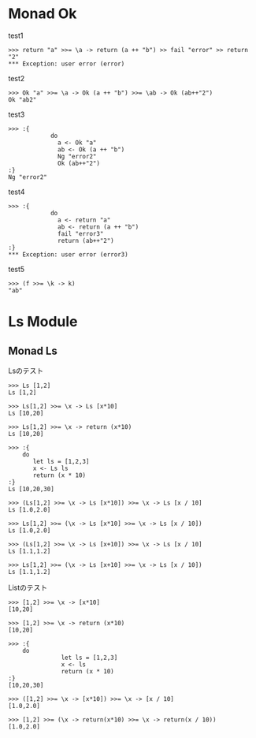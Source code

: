 # Monad Ok

test1

    >>> return "a" >>= \a -> return (a ++ "b") >> fail "error" >> return "2"
    *** Exception: user error (error)

test2

    >>> Ok "a" >>= \a -> Ok (a ++ "b") >>= \ab -> Ok (ab++"2")
    Ok "ab2"

test3

    >>> :{
                do
                  a <- Ok "a"
                  ab <- Ok (a ++ "b")
                  Ng "error2"
                  Ok (ab++"2")
    :}
    Ng "error2"

test4

    >>> :{
                do
                  a <- return "a"
                  ab <- return (a ++ "b")
                  fail "error3"
                  return (ab++"2")
    :}
    *** Exception: user error (error3)

test5

    >>> (f >>= \k -> k)
    "ab"

# Ls Module
## Monad Ls

Lsのテスト

    >>> Ls [1,2]
    Ls [1,2]

    >>> Ls[1,2] >>= \x -> Ls [x*10]
    Ls [10,20]

    >>> Ls[1,2] >>= \x -> return (x*10)
    Ls [10,20]

    >>> :{
        do
           let ls = [1,2,3]
           x <- Ls ls
           return (x * 10)
    :}
    Ls [10,20,30]

    >>> (Ls[1,2] >>= \x -> Ls [x*10]) >>= \x -> Ls [x / 10] 
    Ls [1.0,2.0]

    >>> Ls[1,2] >>= (\x -> Ls [x*10] >>= \x -> Ls [x / 10])
    Ls [1.0,2.0]

    >>> (Ls[1,2] >>= \x -> Ls [x+10]) >>= \x -> Ls [x / 10] 
    Ls [1.1,1.2]
    
    >>> Ls[1,2] >>= (\x -> Ls [x+10] >>= \x -> Ls [x / 10])
    Ls [1.1,1.2]


Listのテスト

    >>> [1,2] >>= \x -> [x*10]
    [10,20]

    >>> [1,2] >>= \x -> return (x*10)
    [10,20]
    
    >>> :{
        do
                   let ls = [1,2,3]
                   x <- ls
                   return (x * 10)
    :}
    [10,20,30]

    >>> ([1,2] >>= \x -> [x*10]) >>= \x -> [x / 10] 
    [1.0,2.0]

    >>> [1,2] >>= (\x -> return(x*10) >>= \x -> return(x / 10))
    [1.0,2.0]

